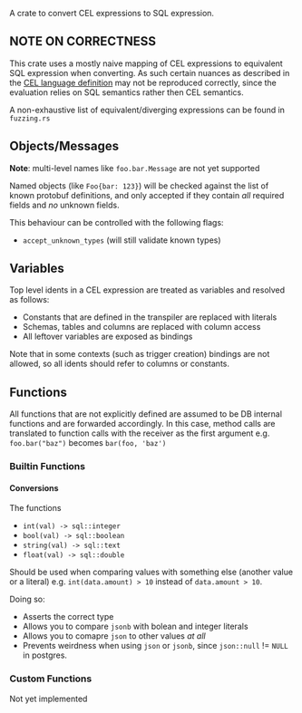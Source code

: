 A crate to convert CEL expressions to SQL expression.

## **NOTE ON CORRECTNESS** 
This crate uses a mostly naive mapping of CEL expressions to equivalent SQL expression when converting. As such certain nuances as described in the [CEL language definition](https://github.com/google/cel-spec/blob/master/doc/langdef.md) may not be reproduced correctly, since the evaluation relies on SQL semantics rather then CEL semantics.

A non-exhaustive list of equivalent/diverging expressions can be found in `fuzzing.rs`


## Objects/Messages
**Note**: multi-level names like `foo.bar.Message` are not yet supported

Named objects (like `Foo{bar: 123}`) will be checked against the list of known protobuf definitions, and only
accepted if they contain _all_ required fields and _no_ unknown fields.

This behaviour can be controlled with the following flags:
- `accept_unknown_types` (will still validate known types)

## Variables
Top level idents in a CEL expression are treated as variables and resolved as follows:

- Constants that are defined in the transpiler are replaced with literals
- Schemas, tables and columns are replaced with column access
- All leftover variables are exposed as bindings

Note that in some contexts (such as trigger creation) bindings are not allowed, so all idents should refer to columns or constants.

## Functions
All functions that are not explicitly defined are assumed to be DB internal functions and are forwarded accordingly. In this case, method calls are translated to function calls with the receiver as the first argument e.g. `foo.bar("baz")` becomes `bar(foo, 'baz')`

### Builtin Functions
#### Conversions
The functions 
 - `int(val) -> sql::integer`
 - `bool(val) -> sql::boolean`
 - `string(val) -> sql::text`
 - `float(val) -> sql::double`

Should be used when comparing values with something else (another value or a literal) e.g. `int(data.amount) > 10` instead of `data.amount > 10`.

Doing so:
- Asserts the correct type
- Allows you to compare  `jsonb` with bolean and integer literals
- Allows you to comapre `json` to other values _at all_
- Prevents weirdness when using `json` or `jsonb`, since `json::null` != `NULL` in postgres.


### Custom Functions
Not yet implemented